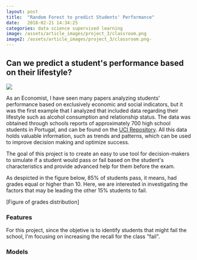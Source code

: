 ```yaml
---
layout: post
title:  "Random Forest to predict Students' Performance"
date:   2018-02-21 14:34:25
categories: data science supervised learning
image: /assets/article_images/project_3/classroom.png
image2: /assets/article_images/project_3/classroom.png-
---
```


## Can we predict a student's performance based on their lifestyle?

<IMG SRC="https://media.giphy.com/media/xT9DPFPfULYJHHrqN2/giphy.gif">

As an Economist, I have seen many papers analyzing students' performance based on exclusively economic and social indicators, but it was the first example that I analyzed that included data regarding their lifestyle such as alcohol consumption and relationship status. The data was obtained through schools reports of approximately 700 high school students in Portugal, and can be found on the [UCI Repository](http://archive.ics.uci.edu/ml/datasets/Student+Performance). All this data holds valuable information, such as trends and patterns, which can be used to improve decision making and optimize success.

The goal of this project is to create an easy to use tool for decision-makers to simulate if a student would pass or fail based on the student's characteristics and provide advanced help for them before the exam.

As despicted in the figure below, 85% of students pass, it means, had grades equal or higher than 10. Here, we are interested in investigating the factors that may be leading the other 15% students to fail.

[Figure of grades distribution]

### Features

For this project, since the objetive is to identify students that might fail the school, I'm focusing on increasing the recall for the class "fail".

### Models
